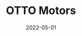 ---
title: "OTTO Motors"
collection: experience
permalink: /experience/otto-motors
date: 2022-05-01
link: 'https://ottomotors.com/'
---